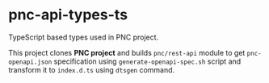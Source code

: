 # pnc-api-types-ts

TypeScript based types used in PNC project.

This project clones **PNC project** and builds `pnc/rest-api` module to get `pnc-openapi.json` specification using `generate-openapi-spec.sh` script and transform it to `index.d.ts` using `dtsgen` command.
